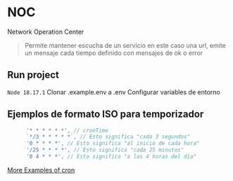# NOC

Network Operation Center

> Permite mantener escucha de un servicio en este caso una url, emite un mensaje cada tiempo definido con mensajes de ok o error

## Run project

`Node 18.17.1`
Clonar .example.env a .env
Configurar variables de entorno

## Ejemplos de formato ISO  para temporizador

```js
      '* * * * * *', // cronTime
      `*/3 * * * * *`, // Esto significa "cada 3 segundos"
      '0 * * * *', // Esto significa "al inicio de cada hora"
      '/25 * * * *', // Esto significa "cada 25 minutos"
      '0 4 * * *', // Esto significa "a las 4 horas del día"
```

[More Examples of cron](https://github.com/kelektiv/node-cron/tree/main/examples)
